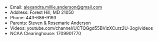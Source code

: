* Email: alexandra.millie.anderson@gmail.com
* Address: Forest Hill, MD 21050
* Phone: 443-686-9193
* Parents: Steven & Rosemarie Anderson
* Videos: youtube.com/channel/UCTQGgd55BVizXCurz2U-3og/videos     
* NCAA Clearinghouse: 1709901770 
